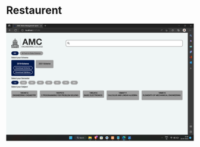 # Restaurent


![Screenshot 1 ](https://raw.githubusercontent.com/pallavicops/ise_notes/master/assets/Screenshot%20(8).png)


